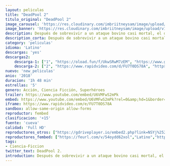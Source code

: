 ```yaml
---
layout: peliculas
title: "DeadPool 2"
titulo_original: "DeadPool 2"
image_carousel: 'https://res.cloudinary.com/imbriitneysam/image/upload/v1542494797/deadpool2-poster-min.jpg'
image_banner: 'https://res.cloudinary.com/imbriitneysam/image/upload/v1542494798/deadpoll-banner-min.jpg'
description: Después de sobrevivir a un ataque bovino casi mortal, el desfigurado chef de una cafetería (Wade Wilson) lucha por cumplir su sueño de convertirse en el barman más caliente de Mayberry mientras aprende a lidiar con su perdido sentido del gusto. Buscando algo de picante para su vida, así como un condensador de fluzo, Wade deberá luchar contra ninjas, la yakuza y un grupo sexualmente agresivos de canes, mientras recorre el mundo para descubrir la importancia de la familia, la amistad y el sabor, encontrando un nuevo gusto por la aventura y logrando el codiciado título de taza de café de “Mejor amante del mundo”.
description_corta: Después de sobrevivir a un ataque bovino casi mortal, el desfigurado chef de una cafetería (Wade Wilson) lucha por cumplir su sueño de convertirse en el barman más caliente de Mayberry mientras aprende a lidiar con su perdido sentido del...
category: 'peliculas'
idioma: 'Latino'
descargas: 'yes'
descargas2:
    descarga-1: ["1", "https://oload.fun/f/UkwSRwM7zEM", "https://www.google.com/s2/favicons?domain=openload.co","OpenLoad","https://res.cloudinary.com/imbriitneysam/image/upload/v1541473684/mexico.png", "Latino", "Full HD"]
    descarga-2: ["2", "https://www.rapidvideo.com/d/FU7T0DS78A", "https://www.google.com/s2/favicons?domain=www.rapidvideo.com","RapidVideo","https://res.cloudinary.com/imbriitneysam/image/upload/v1541473684/mexico.png", "Latino", "Full HD"]
nuevo: 'new_peliculas'
anio: '2018'
duracion: '1h 48 min'
estrellas: '5'
genero: Acción, Ciencia Ficción, Superhéroes
trailer: https://www.youtube.com/embed/U6VMFwS2mPk
embed: https://www.youtube.com/embed/U6VMFwS2mPk?rel=0&amp;hd=1&border=0&wmode=opaque&enablejsapi=1&modestbranding=1&controls=1&showinfo=1
iframe: https://www.rapidvideo.com/e/FU7T0DS78A
sandbox: allow-same-origin allow-forms
reproductor: fembed
clasificacion: '+15'
fuente: 'cueva'
calidad: 'Full HD'
reproductores_otros: ["https://gdriveplayer.io/embed2.php?link=NSYj%252FEjlB%252FUOGW8RBw3UsAai81Vs00SF5rvEPzz2tgM4TawdDiZpxunpk%252FPvMk8rOnHmDJD6%252Bln1K9jxSvj7WIYKAsJCvZfwgjAhBhkBV6o0%252BYgkl4GZ%252FhBeMhncYnJFMYUaflOC2cf0m2aaLwVNWAYw4%252BGbEdikzptEOK7OO8qTzzZP5XSSu5dxn0%252BRpZ85pY5db5tJ%252Fg0KiBoktS4v5y","Latino","https://movcloud.net/embed/iq-cLiUNgQyO","Latino"]
reproductores_fembed: ["https://feurl.com/v/54oydd62xol","Latino","https://feurl.com/v/7zv-n0dee29","Latino","https://feurl.com/v/d-4j5axxxqxpr33","Latino"]
tags:
- Ciencia-Ficcion
twitter_text: DeadPool 2.
introduction: Después de sobrevivir a un ataque bovino casi mortal, el desfigurado chef de una cafetería (Wade Wilson) lucha por cumplir su sueño de convertirse en el barman más caliente de Mayberry mientras aprende a lidiar con su perdido sentido del...
---
```












